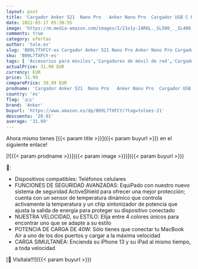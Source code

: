 ```yaml
---
layout: post
title: 'Cargador Anker 521  Nano Pro   Anker Nano Pro  Cargador USB C Rápido Compacto 40 W PIQ 3.0 con Puerto Dual  no Plegable  para iPhone 13/13 Mini/13 Pro/13 Pro Max/12  iPad Mini  Macbook Air'
date: 2022-05-17 05:30:55
image: 'https://m.media-amazon.com/images/I/21o1y-IAR6L._SL500_._SL400_.jpg'
comments: true
category: ofertas
author: 'tole.es'
slug: 'B09L7TXFCY-es Cargador Anker 521 Nano Pro Anker Nano Pro Cargador USB C...'
sku: 'B09L7TXFCY-es'
tags: [ 'Accesorios para móviles','Cargadores de móvil de red','Cargadores para móviles','Comunicación móvil y accesorios','Electrónica','anker','ipad','iphone','🇪🇸', ]
actualPrice: 31.99 EUR
currency: EUR
price: 31.99
comparePrice: 39.99 EUR
prodname: 'Cargador Anker 521  Nano Pro   Anker Nano Pro  Cargador USB C Rápido Compacto 40 W PIQ 3.0 con Puerto Dual  no Plegable  para iPhone 13/13 Mini/13 Pro/13 Pro Max/12  iPad Mini  Macbook Air'
country: 'es'
flag: '🇪🇸'
brand: 'Anker'
buyurl: 'https://www.amazon.es/dp/B09L7TXFCY/?tag=tolees-21'
descuento: '20.01'
average: '31.99'
---
```


Ahora mismo tienes [{{< param title >}}]({{< param buyurl >}}) en el siguiente enlace!

[![{{< param prodname >}}]({{< param image >}})]({{< param buyurl >}})

🔎:

- Dispositivos compatibles: Teléfonos celulares
- FUNCIONES DE SEGURIDAD AVANZADAS: EquiPado con nuestro nuevo sistema de seguridad ActiveShield para ofrecer una mejor protección; cuenta con un sensor de temperatura dinámico que controla activamente la temperatura y un chip sintonizador de potencia que ajusta la salida de energía para proteger su dispositivo conectado
- NUESTRA VELOCIDAD, su ESTILO: Elija entre 4 colores únicos para encontrar uno que se adapte a su estilo
- POTENCIA DE CARGA DE 40W: Sólo tienes que conectar tu MacBook Air a uno de los dos puertos y cargar a la máxima velocidad
- CARGA SIMULTANEA: Encienda su iPhone 13 y su iPad al mismo tiempo, a toda velocidad

[🛒 Visítala!!!]({{< param buyurl >}})
